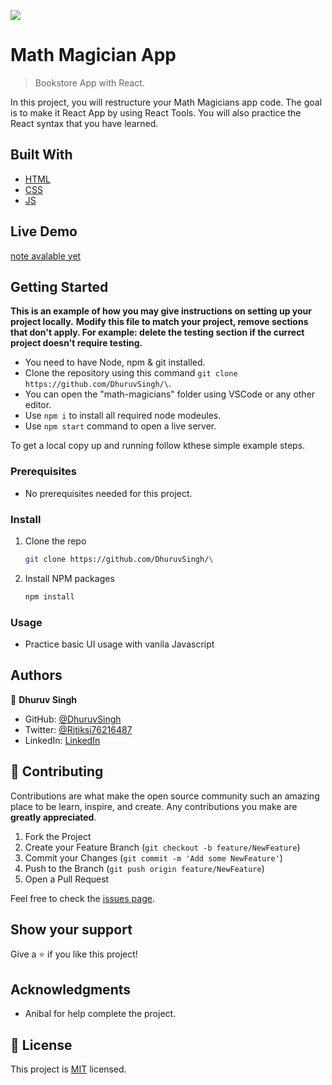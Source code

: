 ![](https://img.shields.io/badge/Microverse-blueviolet)

# Math Magician App 

> Bookstore App with React.

In this project, you will restructure your Math Magicians app code. The goal is to make it React App by using React Tools. You will also practice the React  syntax that you have learned.

## Built With

- [HTML](https://www.w3schools.com/html/)
- [CSS](https://www.w3schools.com/css/)
- [JS](https://www.javascript.com/)


## Live Demo

[note avalable yet]()

## Getting Started

**This is an example of how you may give instructions on setting up your project locally.**
**Modify this file to match your project, remove sections that don't apply. For example: delete the testing section if the currect project doesn't require testing.**

- You need to have Node, npm & git installed.
- Clone the repository using this command `git clone https://github.com/DhuruvSingh/\`.
- You can open the "math-magicians" folder using VSCode or any other editor.
- Use `npm i` to install all required node modeules.
- Use `npm start` command to open a live server.


To get a local copy up and running follow kthese simple example steps.

### Prerequisites

* No prerequisites needed for this project.
<!-- ### Setup -->

### Install

1. Clone the repo
   ```sh
   git clone https://github.com/DhuruvSingh/\
   ```
2. Install NPM packages
   ```sh
   npm install
   ```

### Usage

* Practice basic UI usage with vanila Javascript

<!-- ### Deployment -->

## Authors


👤 **Dhuruv Singh**
- GitHub: [@DhuruvSingh](https://github.com/DhuruvSingh)
- Twitter: [@Ritiksi76216487](https://twitter.com/Ritiksi76216487)
- LinkedIn: [LinkedIn](https://www.linkedin.com/in/dhuruv-singh-a1a51aa9/)

## 🤝 Contributing

Contributions are what make the open source community such an amazing place to be learn, inspire, and create. Any contributions you make are **greatly appreciated**.

1. Fork the Project
2. Create your Feature Branch (`git checkout -b feature/NewFeature`)
3. Commit your Changes (`git commit -m 'Add some NewFeature'`)
4. Push to the Branch (`git push origin feature/NewFeature`)
5. Open a Pull Request


Feel free to check the [issues page](../../issues/).

## Show your support

Give a ⭐️ if you like this project!

## Acknowledgments

- Anibal for help complete the project.

## 📝 License

This project is [MIT](./MIT.md) licensed.
